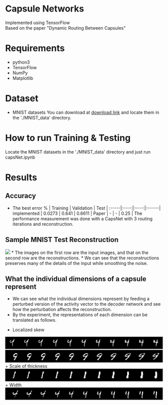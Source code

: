 Capsule Networks
==========================

Implemented using TensorFlow<br>
Based on the paper "Dynamic Routing Between Capsules"

# Requirements
* python3
* TensorFlow
* NumPy
* Matplotlib

# Dataset
* MNIST datasets
You can download at [download link](http://yann.lecun.com/exdb/mnist/)
and locate them in the './MNIST_data' directory.

# How to run Training & Testing
Locate the MNIST datasets in the './MNIST_data' directory and just run capsNet.ipynb

# Results
## Accuracy
* The best error
 % | Training | Validation | Test |
:-----|:----:|:----:|:------|
implemented | 0.0273 | 0.641 | 0.6611 |
Paper | - | - | 0.25 |
The performance measurement was done with a CapsNet with 3 routing iterations and reconstruction.

## Sample MNIST Test Reconstruction
<img src="./images/Fig2_reconstruction.png">
* The images on the first row are the input images, and that on the second row are the reconstructions.
* We can see that the reconstructions preserves many of the details of the input while smoothing the noise.

## What the individual dimensions of a capsule represent
* We can see what the individual dimensions represent by feeding a perturbed version of the activity vector to the decoder network and see how the perturbation affects the reconstruction.
* By the experiment, the representations of each dimension can be translated as follows.
+ Localized skew
<img src="./images/localized_skew.png">
<img src="./images/localized_skew2.png">
<br>
+ Scale of thickness
<img src="./images/scale_of_thickness.png">
<br>
+ Width
<img src="./images/width.png">
